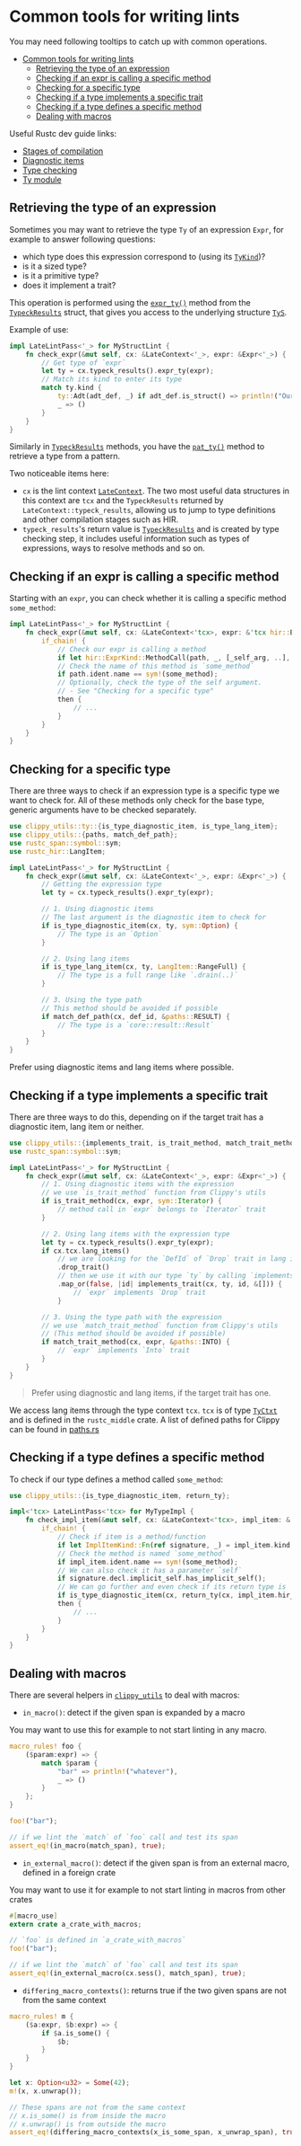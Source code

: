 # Common tools for writing lints

You may need following tooltips to catch up with common operations.

- [Common tools for writing lints](#common-tools-for-writing-lints)
  - [Retrieving the type of an expression](#retrieving-the-type-of-an-expression)
  - [Checking if an expr is calling a specific method](#checking-if-an-expr-is-calling-a-specific-method)
  - [Checking for a specific type](#checking-for-a-specific-type)
  - [Checking if a type implements a specific trait](#checking-if-a-type-implements-a-specific-trait)
  - [Checking if a type defines a specific method](#checking-if-a-type-defines-a-specific-method)
  - [Dealing with macros](#dealing-with-macros)

Useful Rustc dev guide links:
- [Stages of compilation](https://rustc-dev-guide.rust-lang.org/compiler-src.html#the-main-stages-of-compilation)
- [Diagnostic items](https://rustc-dev-guide.rust-lang.org/diagnostics/diagnostic-items.html)
- [Type checking](https://rustc-dev-guide.rust-lang.org/type-checking.html)
- [Ty module](https://rustc-dev-guide.rust-lang.org/ty.html)

## Retrieving the type of an expression

Sometimes you may want to retrieve the type `Ty` of an expression `Expr`, for example to answer following questions:

- which type does this expression correspond to (using its [`TyKind`][TyKind])?
- is it a sized type?
- is it a primitive type?
- does it implement a trait?

This operation is performed using the [`expr_ty()`][expr_ty] method from the [`TypeckResults`][TypeckResults] struct,
that gives you access to the underlying structure [`TyS`][TyS].

Example of use:
```rust
impl LateLintPass<'_> for MyStructLint {
    fn check_expr(&mut self, cx: &LateContext<'_>, expr: &Expr<'_>) {
        // Get type of `expr`
        let ty = cx.typeck_results().expr_ty(expr);
        // Match its kind to enter its type
        match ty.kind {
            ty::Adt(adt_def, _) if adt_def.is_struct() => println!("Our `expr` is a struct!"),
            _ => ()
        }
    }
}
```

Similarly in [`TypeckResults`][TypeckResults] methods, you have the [`pat_ty()`][pat_ty] method
to retrieve a type from a pattern.

Two noticeable items here:
- `cx` is the lint context [`LateContext`][LateContext]. The two most useful
  data structures in this context are `tcx` and the `TypeckResults` returned by
  `LateContext::typeck_results`, allowing us to jump to type definitions and
  other compilation stages such as HIR.
- `typeck_results`'s return value is [`TypeckResults`][TypeckResults] and is
  created by type checking step, it includes useful information such as types
  of expressions, ways to resolve methods and so on.

## Checking if an expr is calling a specific method

Starting with an `expr`, you can check whether it is calling a specific method `some_method`:

```rust
impl LateLintPass<'_> for MyStructLint {
    fn check_expr(&mut self, cx: &LateContext<'tcx>, expr: &'tcx hir::Expr<'_>) {
        if_chain! {
            // Check our expr is calling a method
            if let hir::ExprKind::MethodCall(path, _, [_self_arg, ..], _) = &expr.kind;
            // Check the name of this method is `some_method`
            if path.ident.name == sym!(some_method);
            // Optionally, check the type of the self argument.
            // - See "Checking for a specific type"
            then {
                // ...
            }
        }
    }
}
```

## Checking for a specific type

There are three ways to check if an expression type is a specific type we want to check for.
All of these methods only check for the base type, generic arguments have to be checked separately.

```rust
use clippy_utils::ty::{is_type_diagnostic_item, is_type_lang_item};
use clippy_utils::{paths, match_def_path};
use rustc_span::symbol::sym;
use rustc_hir::LangItem;

impl LateLintPass<'_> for MyStructLint {
    fn check_expr(&mut self, cx: &LateContext<'_>, expr: &Expr<'_>) {
        // Getting the expression type
        let ty = cx.typeck_results().expr_ty(expr);

        // 1. Using diagnostic items
        // The last argument is the diagnostic item to check for
        if is_type_diagnostic_item(cx, ty, sym::Option) {
            // The type is an `Option`
        }

        // 2. Using lang items
        if is_type_lang_item(cx, ty, LangItem::RangeFull) {
            // The type is a full range like `.drain(..)`
        }

        // 3. Using the type path
        // This method should be avoided if possible
        if match_def_path(cx, def_id, &paths::RESULT) {
            // The type is a `core::result::Result`
        }
    }
}
```

Prefer using diagnostic items and lang items where possible.

## Checking if a type implements a specific trait

There are three ways to do this, depending on if the target trait has a diagnostic item, lang item or neither.

```rust
use clippy_utils::{implements_trait, is_trait_method, match_trait_method, paths};
use rustc_span::symbol::sym;

impl LateLintPass<'_> for MyStructLint {
    fn check_expr(&mut self, cx: &LateContext<'_>, expr: &Expr<'_>) {
        // 1. Using diagnostic items with the expression
        // we use `is_trait_method` function from Clippy's utils
        if is_trait_method(cx, expr, sym::Iterator) {
            // method call in `expr` belongs to `Iterator` trait
        }

        // 2. Using lang items with the expression type
        let ty = cx.typeck_results().expr_ty(expr);
        if cx.tcx.lang_items()
            // we are looking for the `DefId` of `Drop` trait in lang items
            .drop_trait()
            // then we use it with our type `ty` by calling `implements_trait` from Clippy's utils
            .map_or(false, |id| implements_trait(cx, ty, id, &[])) {
                // `expr` implements `Drop` trait
            }

        // 3. Using the type path with the expression
        // we use `match_trait_method` function from Clippy's utils
        // (This method should be avoided if possible)
        if match_trait_method(cx, expr, &paths::INTO) {
            // `expr` implements `Into` trait
        }
    }
}
```

> Prefer using diagnostic and lang items, if the target trait has one.

We access lang items through the type context `tcx`. `tcx` is of type [`TyCtxt`][TyCtxt] and is defined in the `rustc_middle` crate.
A list of defined paths for Clippy can be found in [paths.rs][paths]

## Checking if a type defines a specific method

To check if our type defines a method called `some_method`:

```rust
use clippy_utils::{is_type_diagnostic_item, return_ty};

impl<'tcx> LateLintPass<'tcx> for MyTypeImpl {
    fn check_impl_item(&mut self, cx: &LateContext<'tcx>, impl_item: &'tcx ImplItem<'_>) {
        if_chain! {
            // Check if item is a method/function
            if let ImplItemKind::Fn(ref signature, _) = impl_item.kind;
            // Check the method is named `some_method`
            if impl_item.ident.name == sym!(some_method);
            // We can also check it has a parameter `self`
            if signature.decl.implicit_self.has_implicit_self();
            // We can go further and even check if its return type is `String`
            if is_type_diagnostic_item(cx, return_ty(cx, impl_item.hir_id), sym!(string_type));
            then {
                // ...
            }
        }
    }
}
```

## Dealing with macros

There are several helpers in [`clippy_utils`][utils] to deal with macros:

- `in_macro()`: detect if the given span is expanded by a macro

You may want to use this for example to not start linting in any macro.

```rust
macro_rules! foo {
    ($param:expr) => {
        match $param {
            "bar" => println!("whatever"),
            _ => ()
        }
    };
}

foo!("bar");

// if we lint the `match` of `foo` call and test its span
assert_eq!(in_macro(match_span), true);
```

- `in_external_macro()`: detect if the given span is from an external macro, defined in a foreign crate

You may want to use it for example to not start linting in macros from other crates

```rust
#[macro_use]
extern crate a_crate_with_macros;

// `foo` is defined in `a_crate_with_macros`
foo!("bar");

// if we lint the `match` of `foo` call and test its span
assert_eq!(in_external_macro(cx.sess(), match_span), true);
```

- `differing_macro_contexts()`: returns true if the two given spans are not from the same context

```rust
macro_rules! m {
    ($a:expr, $b:expr) => {
        if $a.is_some() {
            $b;
        }
    }
}

let x: Option<u32> = Some(42);
m!(x, x.unwrap());

// These spans are not from the same context
// x.is_some() is from inside the macro
// x.unwrap() is from outside the macro
assert_eq!(differing_macro_contexts(x_is_some_span, x_unwrap_span), true);
```

[TyS]: https://doc.rust-lang.org/nightly/nightly-rustc/rustc_middle/ty/struct.TyS.html
[TyKind]: https://doc.rust-lang.org/nightly/nightly-rustc/rustc_middle/ty/enum.TyKind.html
[TypeckResults]: https://doc.rust-lang.org/nightly/nightly-rustc/rustc_middle/ty/struct.TypeckResults.html
[expr_ty]: https://doc.rust-lang.org/nightly/nightly-rustc/rustc_middle/ty/struct.TypeckResults.html#method.expr_ty
[LateContext]: https://doc.rust-lang.org/nightly/nightly-rustc/rustc_lint/struct.LateContext.html
[TyCtxt]: https://doc.rust-lang.org/nightly/nightly-rustc/rustc_middle/ty/context/struct.TyCtxt.html
[pat_ty]: https://doc.rust-lang.org/nightly/nightly-rustc/rustc_middle/ty/context/struct.TypeckResults.html#method.pat_ty
[paths]: ../clippy_utils/src/paths.rs
[utils]: https://github.com/rust-lang/rust-clippy/blob/master/clippy_utils/src/lib.rs
